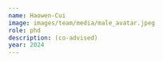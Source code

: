 ```yaml
---
name: Haowen-Cui
image: images/team/media/male_avatar.jpeg
role: phd
description: (co-advised)
year: 2024
---
```

